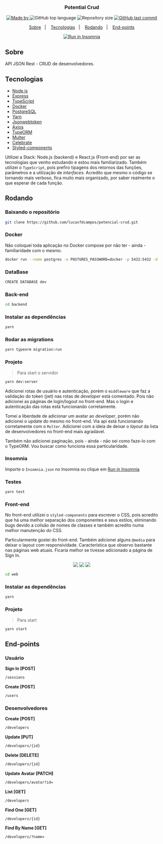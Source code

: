 <h3 align="center">
  Potential Crud
</h3>

<p align="center">
  <a href="https://www.linkedin.com/in/lucasfdcampos/">
    <img alt="Made by" src="https://img.shields.io/badge/made%20by-Lucas%20Campos-%23ff9d2e">
  </a>
  <img alt="GitHub top language" src="https://img.shields.io/github/languages/top/lucasfdcampos/potential-crud?color=%23ff9d2e">
  <img alt="Repository size" src="https://img.shields.io/github/repo-size/lucasfdcampos/potential-crud?color=%23ff9d2e">
  <a href="https://github.com/lucasfdcampos/potential-crud/commits/master">
    <img alt="GitHub last commit" src="https://img.shields.io/github/last-commit/lucasfdcampos/potential-crud?color=%23ff9d2e">
  </a>
</p>

<p align="center">
  <a href="#sobre">Sobre</a>&nbsp;&nbsp;&nbsp;|&nbsp;&nbsp;&nbsp;
  <a href="#tecnologias">Tecnologias</a>&nbsp;&nbsp;&nbsp;|&nbsp;&nbsp;&nbsp;
  <a href="#rodando">Rodando</a>&nbsp;&nbsp;&nbsp;|&nbsp;&nbsp;&nbsp;
  <a href="#end-points">End-points</a>
</p>

<p align="center">
<a href="https://insomnia.rest/run/?label=&uri=https%3A%2F%2Fraw.githubusercontent.com%2Flucasfdcampos%2Fpotential-crud%2Fmaster%2FInsomnia.json" target="_blank"><img src="https://insomnia.rest/images/run.svg" alt="Run in Insomnia"></a>
</p>

## Sobre

API JSON Rest - CRUD de desenvolvedores.

## Tecnologias

- [Node.js](https://nodejs.org/en/)
- [Express](https://expressjs.com/pt-br/)
- [TypeScript](https://www.typescriptlang.org/)
- [Docker](https://www.docker.com/)
- [PostgreSQL](https://www.postgresql.org/)
- [Yarn](https://yarnpkg.com/)
- [Jsonwebtoken](https://www.npmjs.com/package/jsonwebtoken)
- [Axios](https://www.npmjs.com/package/axios)
- [TypeORM](https://typeorm.io/#/)
- [Multer](https://www.npmjs.com/package/multer)
- [Celebrate](https://github.com/arb/celebrate)
- [Styled-components](https://styled-components.com/)

Utilizei a Stack: Node.js (backend) e React.js (Front-end) por ser as tecnologias que venho estudando e estou mais familiarizado. Também utilizei o `TypeScript`, pois prefiro tipagens dos retornos das funções, parâmetros e a utilização de _interfaces_. Acredito que mesmo o código se tornando mais verboso, fica muito mais organizado, por saber realmente o que esperar de cada função.

## Rodando

### **Baixando o repositório**

```bash
git clone https://github.com/lucasfdcampos/potencial-crud.git
```

### **Docker**

Não coloquei toda aplicação no Docker compose por não ter - ainda - familiaridade com o mesmo.

```bash
docker run --name postgres -e POSTGRES_PASSWORD=docker -p 5432:5432 -d postgres
```

### **DataBase**

```bash
CREATE DATABASE dev
```

### **Back-end**

```bash
cd backend 
```

### Instalar as dependências 

```bash
yarn
```

### Rodar as migrations 

```bash
yarn typeorm migration:run
```

### Projeto
> Para start o servidor

```bash
yarn dev:server
```

Adicionei rotas de usuário e autenticação, porém o `middleware` que faz a validação do token (jwt) nas rotas de _developer_ está comentado. Pois não adicionei as páginas de login/logout no front-end. Mas o login e autenticação das rotas está funcionando corretamente.

Tomei a liberdade de adicionar um avatar ao _developer_, porém não adicionei o update do mesmo no front-end. Via api está funcionando corretamente com o `Multer`. Adicionei com a ideia de deixar o _layout_ da lista de desenvolvedores no front-end mais agradável.

Também não adicionei paginação, pois - ainda - não sei como faze-lo com o TypeORM. Vou buscar como funciona essa particularidade.

### Insomnia

Importe o `Insomnia.json` no Insomnia ou clique em [Run in Insomnia](#insomniaButton)

### Testes

```bash
yarn test
```

### **Front-end**

No front-end utilizei o `styled-components` para escrever o CSS, pois acredito que há uma melhor separação dos componentes e seus estilos, eliminando bugs devido a colisão de nomes de classes e também acredito numa melhor manutenção do CSS.

Particularmente gostei do front-end. Também adicionei alguns `@media` para deixar o layout com responsividade. Característica que observo bastante nas páginas web atuais. Ficaria melhor se tivesse adicionado a página de Sign In.

<p align="center">
  <img src="web/public/dashboard-01.png" style="max-width:70%;">
  <img src="web/public/dashboard-02.png" style="max-width:70%;">
  <img src="web/public/dashboard-03.png" style="max-width:70%;">
</p>



```bash
cd web 
```
### Instalar as dependências 

```bash
yarn
```

### Projeto
> Para start 

```bash
yarn start
```

## End-points

### **Usuário**

**Sign In [POST]**
```bash
/sessions
```

**Create [POST]**
```bash
/users
```

### **Desenvolvedores**

**Create [POST]**
```bash
/developers
```

**Update [PUT]**
```bash
/developers/{id}
```

**Delete [DELETE]**
```bash
/developers/{id}
```

**Update Avatar [PATCH]**
```bash
/developers/avatar?id=
```

**List [GET]**
```bash
/developers
```

**Find One [GET]**
```bash
/developers/{id}
```

**Find By Name [GET]**
```bash
/developers/?name=
```

